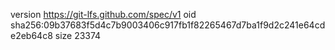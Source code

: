 version https://git-lfs.github.com/spec/v1
oid sha256:09b37683f5d4c7b9003406c917fb1f82265467d7ba1f9d2c241e64cde2eb64c8
size 23374
